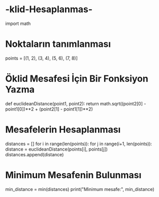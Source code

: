 # -klid-Hesaplanmas-
import math

# Noktaların tanımlanması
points = [(1, 2), (3, 4), (5, 6), (7, 8)]

# Öklid Mesafesi İçin Bir Fonksiyon Yazma
def euclideanDistance(point1, point2):
    return math.sqrt((point2[0] - point1[0])**2 + (point2[1] - point1[1])**2)

# Mesafelerin Hesaplanması
distances = []
for i in range(len(points)):
    for j in range(i+1, len(points)):
        distance = euclideanDistance(points[i], points[j])
        distances.append(distance)

# Minimum Mesafenin Bulunması
min_distance = min(distances)
print("Minimum mesafe:", min_distance)
